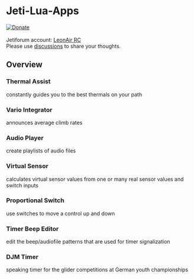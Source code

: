 # Jeti-Lua-Apps
[![Donate](https://img.shields.io/badge/Donate-PayPal-green.svg)](https://www.paypal.com/donate?hosted_button_id=749FB8DD5PZ8S)\
\
Jetiforum account: [LeonAir RC](https://jetiforum.de/index.php/user/7556-leonair)\
Please use [discussions](https://github.com/LeonAirRC/Jeti-Lua-Apps/discussions) to share your thoughts.

## Overview
### Thermal Assist
constantly guides you to the best thermals on your path
### Vario Integrator
announces average climb rates
### Audio Player
create playlists of audio files
### Virtual Sensor
calculates virtual sensor values from one or many real sensor values and switch inputs
### Proportional Switch
use switches to move a control up and down
### Timer Beep Editor
edit the beep/audiofile patterns that are used for timer signalization
### DJM Timer
speaking timer for the glider competitions at German youth championships
